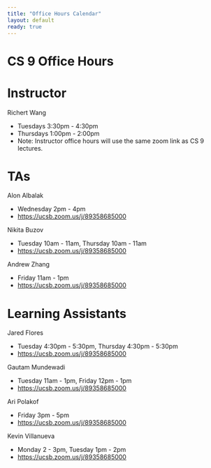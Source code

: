 ```yaml
---
title: "Office Hours Calendar"
layout: default
ready: true
---
```


<h1><strong>CS 9 Office Hours</strong></h1>

# Instructor
Richert Wang

* Tuesdays 3:30pm - 4:30pm
* Thursdays 1:00pm - 2:00pm
* Note: Instructor office hours will use the same zoom link as CS 9 lectures.

# TAs

Alon Albalak

* Wednesday 2pm - 4pm
* https://ucsb.zoom.us/j/89358685000

Nikita Buzov

* Tuesday 10am - 11am, Thursday 10am - 11am
* https://ucsb.zoom.us/j/89358685000

Andrew Zhang

* Friday 11am - 1pm
* https://ucsb.zoom.us/j/89358685000

# Learning Assistants

Jared Flores

* Tuesday 4:30pm - 5:30pm, Thursday 4:30pm - 5:30pm
* https://ucsb.zoom.us/j/89358685000

Gautam Mundewadi

* Tuesday 11am - 1pm, Friday 12pm - 1pm
* https://ucsb.zoom.us/j/89358685000

Ari Polakof

* Friday 3pm - 5pm
* https://ucsb.zoom.us/j/89358685000

Kevin Villanueva

* Monday 2 - 3pm, Tuesday 1pm - 2pm
* https://ucsb.zoom.us/j/89358685000
